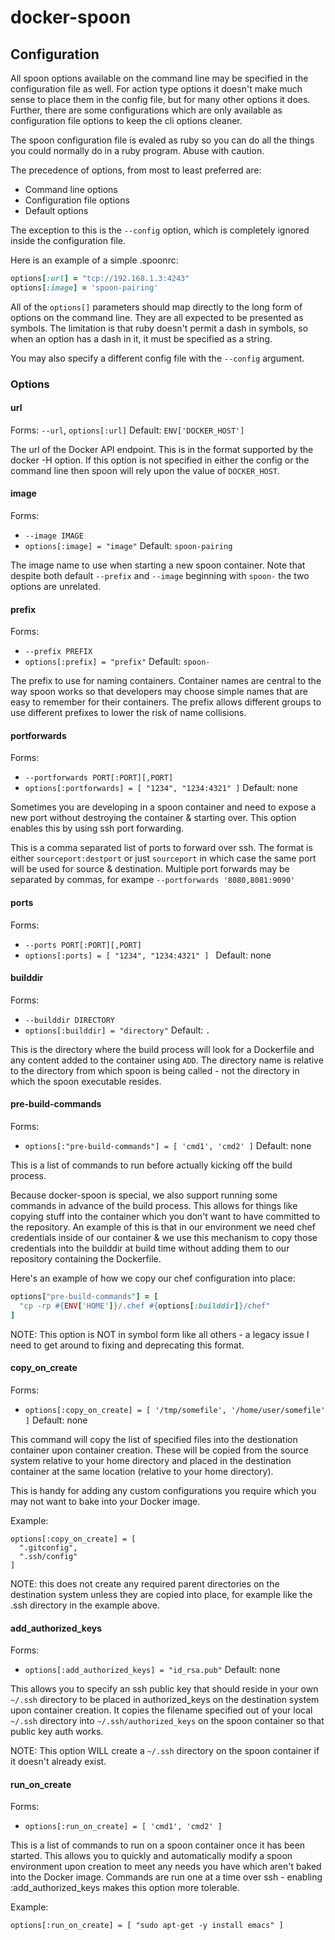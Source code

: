 # docker-spoon

## Configuration

All spoon options available on the command line may be specified in the
configuration file as well. For action type options it doesn't make much
sense to place them in the config file, but for many other options it
does. Further, there are some configurations which are only available as
configuration file options to keep the cli options cleaner.

The spoon configuration file is evaled as ruby so you can do all the
things you could normally do in a ruby program. Abuse with caution.

The precedence of options, from most to least preferred are:
- Command line options
- Configuration file options
- Default options

The exception to this is the `--config` option, which is completely
ignored inside the configuration file.

Here is an example of a simple .spoonrc:
```ruby
options[:url] = "tcp://192.168.1.3:4243"
options[:image] = 'spoon-pairing'
```

All of the `options[]` parameters should map directly to the long form
of options on the command line. They are all expected to be presented as
symbols. The limitation is that ruby doesn't permit a dash in symbols,
so when an option has a dash in it, it must be specified as a string.

You may also specify a different config file with the `--config`
argument.

### Options

#### url
Forms: `--url`, `options[:url]`
Default: `ENV['DOCKER_HOST']`

The url of the Docker API endpoint. This is in the format supported by
the docker -H option. If this option is not specified in either the
config or the command line then spoon will rely upon the value of
`DOCKER_HOST`.

#### image
Forms:
- `--image IMAGE`
- `options[:image] = "image"`
Default: `spoon-pairing`

The image name to use when starting a new spoon container. Note that
despite both default `--prefix` and `--image` beginning with `spoon-`
the two options are unrelated.

#### prefix
Forms:
- `--prefix PREFIX`
- `options[:prefix] = "prefix"`
Default: `spoon-`

The prefix to use for naming containers. Container names are central to
the way spoon works so that developers may choose simple names that are
easy to remember for their containers. The prefix allows different
groups to use different prefixes to lower the risk of name collisions.

#### portforwards
Forms: 
- `--portforwards PORT[:PORT][,PORT]`
- `options[:portforwards] = [ "1234", "1234:4321" ]`
Default: none

Sometimes you are developing in a spoon container and need to expose a
new port without destroying the container & starting over. This option
enables this by using ssh port forwarding. 

This is a comma separated list of ports to forward over ssh. The format
is either `sourceport:destport` or  just `sourceport` in which case the
same port will be used for source & destination.  Multiple port forwards
may be separated by commas, for exampe `--portforwards '8080,8081:9090'`

#### ports
Forms:
- `--ports PORT[:PORT][,PORT]`
- `options[:ports] = [ "1234", "1234:4321" ] `
Default: none

#### builddir
Forms:
- `--builddir DIRECTORY`
- `options[:builddir] = "directory"`
Default: `.`

This is the directory where the build process will look for a Dockerfile
and any content added to the container using `ADD`. The directory name
is relative to the directory from which spoon is being called - not the
directory in which the spoon executable resides.

#### pre-build-commands
Forms:
- `options[:"pre-build-commands"] = [ 'cmd1', 'cmd2' ]`
Default: none

This is a list of commands to run before actually kicking off the build
process.

Because docker-spoon is special, we also support running some
commands in advance of the build process. This allows for things like
copying stuff into the container which you don't want to have committed
to the repository. An example of this is that in our environment we need
chef credentials inside of our container & we use this mechanism to copy
those credentials into the builddir at build time without adding them to
our repository containing the Dockerfile.

Here's an example of how we copy our chef configuration into place:
```ruby
options["pre-build-commands"] = [
  "cp -rp #{ENV['HOME']}/.chef #{options[:builddir]}/chef"
]
```

NOTE: This option is NOT in symbol form like all others - a legacy issue
I need to get around to fixing and deprecating this format.

#### copy_on_create
Forms:
- `options[:copy_on_create] = [ '/tmp/somefile', '/home/user/somefile' ]`
Default: none

This command will copy the list of specified files into the destionation
container upon container creation. These will be copied from the source
system relative to your home directory and placed in the destination
container at the same location (relative to your home directory). 

This is handy for adding any custom configurations you require which you
may not want to bake into your Docker image. 

Example:
```
options[:copy_on_create] = [
  ".gitconfig",
  ".ssh/config"
]
```
NOTE: this does not create any required parent directories on the
destination system unless they are copied into place, for example like
the .ssh directory in the example above.

#### add_authorized_keys
Forms:
- `options[:add_authorized_keys] = "id_rsa.pub"`
Default: none

This allows you to specify an ssh public key that should reside in your
own `~/.ssh` directory to be placed in authorized_keys on the
destination system upon container creation. It copies the filename
specified out of your local `~/.ssh` directory into
`~/.ssh/authorized_keys` on the spoon container so that public key auth
works.

NOTE: This option WILL create a `~/.ssh` directory on the spoon
container if it doesn't already exist.

#### run_on_create
Forms:
- `options[:run_on_create] = [ 'cmd1', 'cmd2' ]`

This is a list of commands to run on a spoon container once it has been
started. This allows you to quickly and automatically modify a spoon
environment upon creation to meet any needs you have which aren't baked
into the Docker image. Commands are run one at a time over ssh - enabling
:add_authorized_keys makes this option more tolerable.

Example:
```
options[:run_on_create] = [ "sudo apt-get -y install emacs" ]
```
